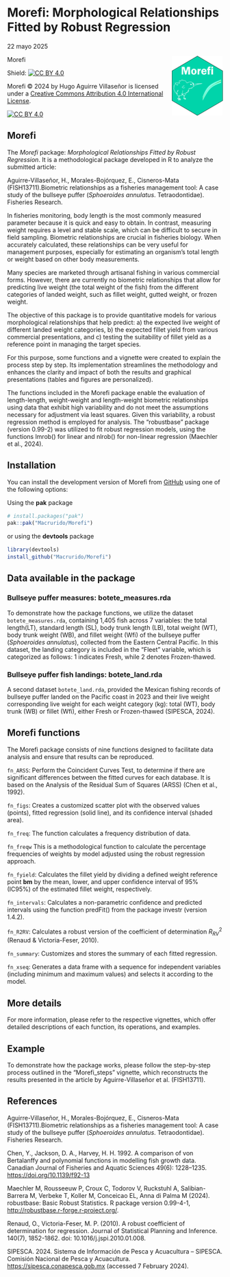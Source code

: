 Morefi: Morphological Relationships Fitted by Robust Regression
================
22 mayo 2025

Morefi
<a href="https://macrurido.github.io/Morefi/"><img src="man/figures/logo.png" align="right" height="139" alt="Morefi website" /></a>

<!-- README.md is generated from README.Rmd. Please edit that file -->

Shield: [![CC BY
4.0](https://img.shields.io/badge/License-CC%20BY%204.0-lightgrey.svg)](http://creativecommons.org/licenses/by/4.0/)

Morefi © 2024 by Hugo Aguirre Villaseñor is licensed under a [Creative
Commons Attribution 4.0 International
License](http://creativecommons.org/licenses/by/4.0/).

[![CC BY
4.0](https://i.creativecommons.org/l/by/4.0/88x31.png)](http://creativecommons.org/licenses/by/4.0/)

## Morefi

The *Morefi* package: *Morphological Relationships Fitted by Robust
Regression*. It is a methodological package developed in R to analyze
the submitted article:

Aguirre-Villaseñor, H., Morales-Bojórquez, E., Cisneros-Mata
(FISH13711).Biometric relationships as a fisheries management tool: A
case study of the bullseye puffer (*Sphoeroides annulatus*.
Tetraodontidae). Fisheries Research.

In fisheries monitoring, body length is the most commonly measured
parameter because it is quick and easy to obtain. In contrast, measuring
weight requires a level and stable scale, which can be difficult to
secure in field sampling. Biometric relationships are crucial in
fisheries biology. When accurately calculated, these relationships can
be very useful for management purposes, especially for estimating an
organism’s total length or weight based on other body measurements.

Many species are marketed through artisanal fishing in various
commercial forms. However, there are currently no biometric
relationships that allow for predicting live weight (the total weight of
the fish) from the different categories of landed weight, such as fillet
weight, gutted weight, or frozen weight.

The objective of this package is to provide quantitative models for
various morphological relationships that help predict: a) the expected
live weight of different landed weight categories, b) the expected
fillet yield from various commercial presentations, and c) testing the
suitability of fillet yield as a reference point in managing the target
species.

For this purpose, some functions and a vignette were created to explain
the process step by step. Its implementation streamlines the methodology
and enhances the clarity and impact of both the results and graphical
presentations (tables and figures are personalized).

The functions included in the Morefi package enable the evaluation of
length-length, weight-weight and length-weight biometric relationships
using data that exhibit high variability and do not meet the assumptions
necessary for adjustment via least squares. Given this variability, a
robust regression method is employed for analysis. The “robustbase”
package (version 0.99-2) was utilized to fit robust regression models,
using the functions lmrob() for linear and nlrob() for non-linear
regression (Maechler et al., 2024).

## Installation

You can install the development version of Morefi from
[GitHub](https://github.com/Macrurido/Morefi.git) using one of the
following options:

Using the **pak** package

``` r
# install.packages("pak")
pak::pak("Macrurido/Morefi")
```

or using the **devtools** package

``` r
library(devtools)
install_github("Macrurido/Morefi")
```

## Data available in the package

### Bullseye puffer measures: botete_measures.rda

To demonstrate how the package functions, we utilize the dataset
`botete_measures.rda`, containing 1,405 fish across 7 variables: the
total length(LT), standard length (SL), body trunk length (LB), total
weight (WT), body trunk weight (WB), and fillet weight (Wfi) of the
bullseye puffer (*Sphoeroides annulatus*), collected from the Eastern
Central Pacific. In this dataset, the landing category is included in
the “Fleet” variable, which is categorized as follows: 1 indicates
Fresh, while 2 denotes Frozen-thawed.


### Bullseye puffer fish landings: botete_land.rda

A second dataset `botete_land.rda`, provided the Mexican fishing records
of bullseye puffer landed on the Pacific coast in 2023 and their live
weight corresponding live weight for each weight category (kg): total
(WT), body trunk (WB) or fillet (Wfi), either Fresh or Frozen-thawed
(SIPESCA, 2024).

## Morefi functions

The Morefi package consists of nine functions designed to facilitate
data analysis and ensure that results can be reproduced.

`fn_ARSS`: Perform the Coincident Curves Test, to determine if there are
significant differences between the fitted curves for each database. It
is based on the Analysis of the Residual Sum of Squares (ARSS) (Chen et
al., 1992).

`fn_figs`: Creates a customized scatter plot with the observed values
(points), fitted regression (solid line), and its confidence interval
(shaded area).

`fn_freq`: The function calculates a frequency distribution of data.

`fn_freqw` This is a methodological function to calculate the percentage
frequencies of weights by model adjusted using the robust regression
approach.

`fn_fyield`: Calculates the fillet yield by dividing a defined weight
reference point **bm** by the mean, lower, and upper confidence interval
of 95% (IC95%) of the estimated fillet weight, respectively.

`fn_intervals`: Calculates a non-parametric confidence and predicted
intervals using the function predFit() from the package investr (version
1.4.2).

`fn_R2RV`: Calculates a robust version of the coefficient of
determination $R^{2}_{RV}$ (Renaud & Victoria-Feser, 2010).

`fn_summary`: Customizes and stores the summary of each fitted
regression.

`fn_xseq`: Generates a data frame with a sequence for independent
variables (including minimum and maximum values) and selects it
according to the model.

## More details

For more information, please refer to the respective vignettes, which
offer detailed descriptions of each function, its operations, and
examples.

## Example

To demonstrate how the package works, please follow the step-by-step
process outlined in the “Morefi_steps” vignette, which reconstructs the
results presented in the article by Aguirre-Villaseñor et
al. (FISH13711).

## References

Aguirre-Villaseñor, H., Morales-Bojórquez, E., Cisneros-Mata
(FISH13711).Biometric relationships as a fisheries management tool: A
case study of the bullseye puffer (*Sphoeroides annulatus*.
Tetraodontidae). Fisheries Research.

Chen, Y., Jackson, D. A., Harvey, H. H. 1992. A comparison of von
Bertalanffy and polynomial functions in modelling fish growth data.
Canadian Journal of Fisheries and Aquatic Sciences 49(6): 1228–1235.
<https://doi.org/10.1139/f92-13>

Maechler M, Rousseeuw P, Croux C, Todorov V, Ruckstuhl A,
Salibian-Barrera M, Verbeke T, Koller M, Conceicao EL, Anna di Palma M
(2024). robustbase: Basic Robust Statistics. R package version 0.99-4-1,
<http://robustbase.r-forge.r-project.org/>.

Renaud, O., Victoria-Feser, M. P. (2010). A robust coefficient of
determination for regression. Journal of Statistical Planning and
Inference. 140(7), 1852-1862. doi: 10.1016/j.jspi.2010.01.008.

SIPESCA. 2024. Sistema de Información de Pesca y Acuacultura – SIPESCA.
Comisión Nacional de Pesca y Acuacultura.
<https://sipesca.conapesca.gob.mx> (accessed 7 February 2024).
